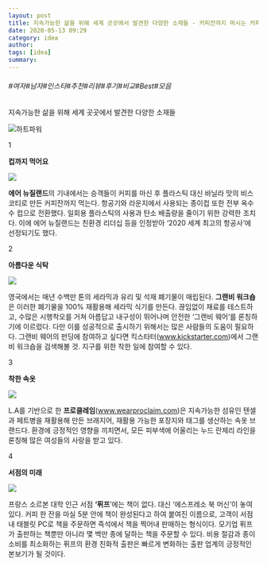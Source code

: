 ```yaml
---
layout: post
title: 지속가능한 삶을 위해 세계 곳곳에서 발견한 다양한 소재들 - 커피잔까지 마시는 커피
date: 2020-05-13 09:29
category: idea
author: 
tags: [idea]
summary: 
---
```


###### #여자#남자#인스타#추천#리뷰#후기#비교#Best#모음

지속가능한 삶을 위해 세계 곳곳에서 발견한 다양한 소재들

![하트파워](https://t1.daumcdn.net/liveboard/emoticon/kakaofriends/v1/niniz4/23.gif)

1

**컵까지 먹어요**

[![](https://img1.daumcdn.net/thumb/R720x0/?fname=https%3A%2F%2Ft1.daumcdn.net%2Fliveboard%2Fbazaarkorea%2F6b7d40a50a5d4bb79fc9c98335d8682e.JPG)](https://www.harpersbazaar.co.kr/article/45517?utm_source=1boon&utm_medium=referral&utm_campaign=promo_sustainable)

**에어 뉴질랜드**의 기내에서는 승객들이 커피를 마신 후 플라스틱 대신 바닐라 맛의 비스코티로 만든 커피잔까지 먹는다. 항공기와 라운지에서 사용되는 종이컵 또한 전부 옥수수 컵으로 전환했다. 일회용 플라스틱의 사용과 탄소 배출량을 줄이기 위한 강력한 조치다. 이에 에어 뉴질랜드는 친환경 리더십 등을 인정받아 ‘2020 세계 최고의 항공사’에 선정되기도 했다.  

2

**아름다운 식탁**

[![](https://img1.daumcdn.net/thumb/R720x0/?fname=https%3A%2F%2Ft1.daumcdn.net%2Fliveboard%2Fbazaarkorea%2F0915346b2dc348009faa5d17ee04e771.JPG)](https://www.harpersbazaar.co.kr/article/45517?utm_source=1boon&utm_medium=referral&utm_campaign=promo_sustainable)

영국에서는 매년 수백만 톤의 세라믹과 유리 및 석재 폐기물이 매립된다.  **그랜비 워크숍**은 이러한 폐기물을 100% 재활용해 세라믹 식기를 만든다. 끊임없이 재료를 테스트하고, 수많은 시행착오를 거쳐 아름답고 내구성이 뛰어나며 안전한 ‘그랜비 웨어’를 론칭하기에 이르렀다. 다만 이를 성공적으로 출시하기 위해서는 많은 사람들의 도움이 필요하다. 그랜비 웨어의 펀딩에 참여하고 싶다면 킥스타터(www.kickstarter.com)에서 그랜비 워크숍을 검색해볼 것. 지구를 위한 착한 일에 참여할 수 있다.  

3

**착한 속옷**

[![](https://img1.daumcdn.net/thumb/R720x0/?fname=https%3A%2F%2Ft1.daumcdn.net%2Fliveboard%2Fbazaarkorea%2F3baa0a764d254a698a53a4890b035345.JPG)](https://www.harpersbazaar.co.kr/article/45517?utm_source=1boon&utm_medium=referral&utm_campaign=promo_sustainable)

L.A를 기반으로 한  **프로클레임**(www.wearproclaim.com)은 지속가능한 섬유인 텐셀과 페트병을 재활용해 만든 브래지어, 재활용 가능한 포장지와 태그를 생산하는 속옷 브랜드다. 환경에 긍정적인 영향을 끼치면서, 모든 피부색에 어울리는 누드 란제리 라인을 론칭해 많은 여성들의 사랑을 받고 있다.  

4

**서점의 미래**

[![](https://img1.daumcdn.net/thumb/R720x0/?fname=https%3A%2F%2Ft1.daumcdn.net%2Fliveboard%2Fbazaarkorea%2F8f6c72cc80824beb8a2e644d98e2cd4d.JPG)](https://www.harpersbazaar.co.kr/article/45517?utm_source=1boon&utm_medium=referral&utm_campaign=promo_sustainable)

프랑스 소르본 대학 인근 서점  **‘퓌프**’에는 책이 없다. 대신 ‘에스프레소 북 머신’이 놓여 있다. 커피 한 잔을 마실 5분 안에 책이 완성된다고 하여 붙여진 이름으로, 고객이 서점 내 태블릿 PC로 책을 주문하면 즉석에서 책을 찍어내 판매하는 형식이다. 모기업 퓌프가 출판하는 책뿐만 아니라 몇 백만 종에 달하는 책을 주문할 수 있다. 비용 절감과 종이 소비를 최소화하는 퓌프의 환경 친화적 출판은 빠르게 변화하는 출판 업계의 긍정적인 본보기가 될 것이다.